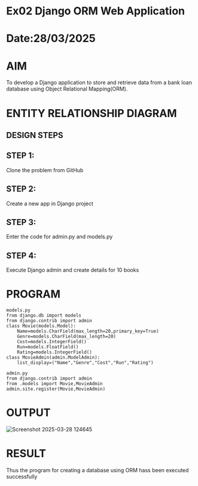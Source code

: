 # Ex02 Django ORM Web Application
# Date:28/03/2025
# AIM
To develop a Django application to store and retrieve data from a bank loan database using Object Relational Mapping(ORM).

# ENTITY RELATIONSHIP DIAGRAM
## DESIGN STEPS
## STEP 1:
Clone the problem from GitHub

## STEP 2:
Create a new app in Django project

## STEP 3:
Enter the code for admin.py and models.py

## STEP 4:
Execute Django admin and create details for 10 books

# PROGRAM
```
models.py
from django.db import models
from django.contrib import admin
class Movie(models.Model):
	Name=models.CharField(max_length=20,primary_key=True)
	Genre=models.CharField(max_length=20)
	Cost=models.IntegerField()
	Run=models.FloatField()
	Rating=models.IntegerField()
class MovieAdmin(admin.ModelAdmin):
	list_display=("Name","Genre","Cost","Run","Rating")

admin.py
from django.contrib import admin
from .models import Movie,MovieAdmin
admin.site.register(Movie,MovieAdmin)
```
# OUTPUT
![Screenshot 2025-03-28 124645](https://github.com/user-attachments/assets/e3457719-b815-471c-814f-ea48692ab51c)



# RESULT
Thus the program for creating a database using ORM hass been executed successfully
